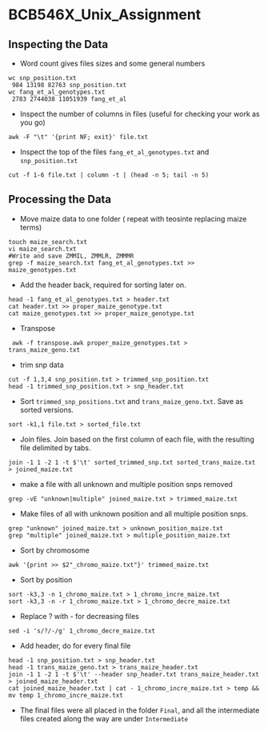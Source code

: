 # BCB546X_Unix_Assignment
## Inspecting the Data

* Word count gives files sizes and some general numbers
```
wc snp_position.txt
 984 13198 82763 snp_position.txt
wc fang_et_al_genotypes.txt
 2783 2744038 11051939 fang_et_al
```
* Inspect the number of columns in files (useful for checking your work as you go)
```
awk -F "\t" '{print NF; exit}' file.txt
```
* Inspect the top of the files `fang_et_al_genotypes.txt` and `snp_position.txt`
```
cut -f 1-6 file.txt | column -t | (head -n 5; tail -n 5)
```

## Processing the Data
* Move maize data to one folder ( repeat with teosinte replacing maize terms)

```
touch maize_search.txt 
vi maize_search.txt
#Write and save ZMMIL, ZMMLR, ZMMMR
grep -f maize_search.txt fang_et_al_genotypes.txt >> maize_genotypes.txt
```
* Add the header back, required for sorting later on.
```
head -1 fang_et_al_genotypes.txt > header.txt
cat header.txt >> proper_maize_genotype.txt
cat maize_genotypes.txt >> proper_maize_genotype.txt
```
* Transpose
```
 awk -f transpose.awk proper_maize_genotypes.txt > trans_maize_geno.txt
```

* trim snp data
```
cut -f 1,3,4 snp_position.txt > trimmed_snp_position.txt
head -1 trimmed_snp_position.txt > snp_header.txt
```

* Sort `trimmed_snp_positions.txt` and `trans_maize_geno.txt`. Save as sorted versions.
```
sort -k1,1 file.txt > sorted_file.txt
```
* Join files. Join based on the first column of each file, with the resulting file delimited by tabs.
```
join -1 1 -2 1 -t $'\t' sorted_trimmed_snp.txt sorted_trans_maize.txt > joined_maize.txt
```
* make a file with all unknown and multiple position snps removed
```
grep -vE "unknown|multiple" joined_maize.txt > trimmed_maize.txt
```
* Make files of all with unknown position and all multiple position snps.
```
grep "unknown" joined_maize.txt > unknown_position_maize.txt
grep "multiple" joined_maize.txt > multiple_position_maize.txt
```

* Sort by chromosome
```
awk '{print >> $2"_chromo_maize.txt"}' trimmed_maize.txt
```
* Sort by position
```
sort -k3,3 -n 1_chromo_maize.txt > 1_chromo_incre_maize.txt
sort -k3,3 -n -r 1_chromo_maize.txt > 1_chromo_decre_maize.txt
```
* Replace ? with - for decreasing files
```
sed -i 's/?/-/g' 1_chromo_decre_maize.txt
```

* Add header, do for every final file
```
head -1 snp_position.txt > snp_header.txt
head -1 trans_maize_geno.txt > trans_maize_header.txt
join -1 1 -2 1 -t $'\t' --header snp_header.txt trans_maize_header.txt > joined_maize_header.txt
cat joined_maize_header.txt | cat - 1_chromo_incre_maize.txt > temp && mv temp 1_chromo_incre_maize.txt
```
* The final files were all placed in the folder `Final`, and all the intermediate files created along the way are under `Intermediate`

<!--stackedit_data:
eyJoaXN0b3J5IjpbMTc5Nzg1MzgwNSwxNDUxMjAwOTU3LC01Mj
E1MzI2NDksODc5MTA0OTQsMTMxMzE3NTI1MSwxNzEzOTU0NzQ0
LC0xNTc5Nzk2NDY2LDIyNzU0MzQxOCwtMTIwMjk0NDcxOCwtMT
kwNjU5MDg3NiwtMTA0MzU5ODYzNiwtNTI2MjI2MTYwLDY0NTk3
OTMwMSwtMTczOTA5NDQ5Nyw1NTg1NjA5NDMsMTA3NzcyODk0OC
wxMDIxNjMxMjQ0LDEwMjA4OTU3NDMsLTg3OTIxMTUwNywxNTY3
MTIwNDJdfQ==
-->